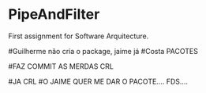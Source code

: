 # PipeAndFilter
First assignment for Software Arquitecture.

#Guilherme não cria o package, jaime já
#Costa PACOTES

#FAZ COMMIT AS MERDAS CRL

#JA CRL
#O JAIME QUER ME DAR O PACOTE.... FDS....